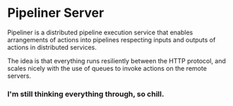 # Pipeliner Server
Pipeliner is a distributed pipeline execution service that enables arrangements of actions into pipelines 
respecting inputs and outputs of actions in distributed services.

The idea is that everything runs resiliently between the HTTP protocol, and scales nicely with the use of
queues to invoke actions on the remote servers.

### **I'm still thinking everything through, so chill.** 

